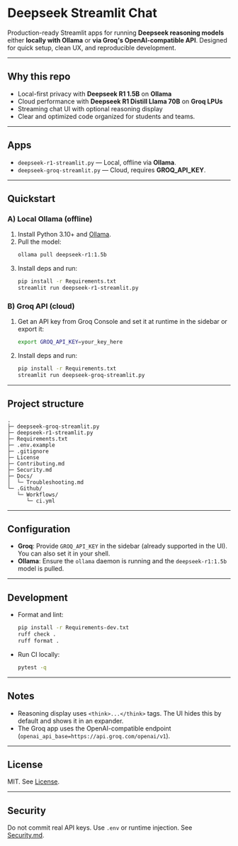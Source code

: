 # Deepseek Streamlit Chat 

Production-ready Streamlit apps for running **Deepseek reasoning models** either **locally with Ollama** or **via Groq's OpenAI-compatible API**. Designed for quick setup, clean UX, and reproducible development.

---

## Why this repo 

- Local-first privacy with **Deepseek R1 1.5B** on **Ollama**
- Cloud performance with **Deepseek R1 Distill Llama 70B** on **Groq LPUs**
- Streaming chat UI with optional reasoning display
- Clear and optimized code organized for students and teams.

---

## Apps

- `deepseek-r1-streamlit.py` — Local, offline via **Ollama**. 
- `deepseek-groq-streamlit.py` — Cloud, requires **GROQ_API_KEY**.

---

## Quickstart

### A) Local Ollama (offline)

1. Install Python 3.10+ and [Ollama](https://ollama.ai/).
2. Pull the model:
   ```bash
   ollama pull deepseek-r1:1.5b
   ```
3. Install deps and run:
   ```bash
   pip install -r Requirements.txt
   streamlit run deepseek-r1-streamlit.py
   ```

### B) Groq API (cloud)

1. Get an API key from Groq Console and set it at runtime in the sidebar or export it:
   ```bash
   export GROQ_API_KEY=your_key_here
   ```
2. Install deps and run:
   ```bash
   pip install -r Requirements.txt
   streamlit run deepseek-groq-streamlit.py
   ```

---

## Project structure

```text
.
├─ deepseek-groq-streamlit.py    
├─ deepseek-r1-streamlit.py     
├─ Requirements.txt             
├─ .env.example                  
├─ .gitignore
├─ License
├─ Contributing.md
├─ Security.md
├─ Docs/
│  └─ Troubleshooting.md
└─ .Github/
   └─ Workflows/
      └─ ci.yml
```

---

## Configuration

- **Groq**: Provide `GROQ_API_KEY` in the sidebar (already supported in the UI). You can also set it in your shell.
- **Ollama**: Ensure the `ollama` daemon is running and the `deepseek-r1:1.5b` model is pulled.

---

## Development

- Format and lint:
  ```bash
  pip install -r Requirements-dev.txt
  ruff check .
  ruff format .
  ```
- Run CI locally:
  ```bash
  pytest -q 
  ```

---

## Notes

- Reasoning display uses `<think>...</think>` tags. The UI hides this by default and shows it in an expander.
- The Groq app uses the OpenAI-compatible endpoint (`openai_api_base=https://api.groq.com/openai/v1`).

---

## License

MIT. See [License](License).

---

## Security

Do not commit real API keys. Use `.env` or runtime injection. See [Security.md](Security.md).
